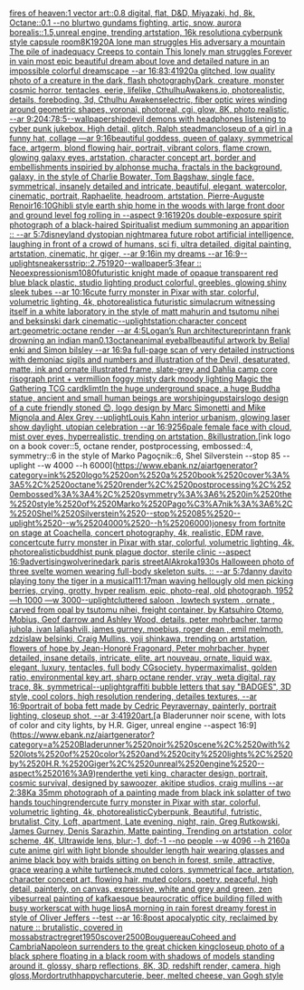 [fires of heaven:1 vector art::0.8 digital, flat, D&D, Miyazaki, hd, 8k, Octane::0.1 --no blur](https://www.ebank.nz/aiartgenerator?category=fires%2520of%2520heaven%3A1%2520vector%2520art%3A%3A0.8%2520digital%2C%2520flat%2C%2520D%26D%2C%2520Miyazaki%2C%2520hd%2C%25208k%2C%2520Octane%3A%3A0.1%2520--no%2520blur)[two gundams fighting, artic, snow, aurora borealis::1.5,unreal engine, trending artstation, 16k resolution](https://www.ebank.nz/aiartgenerator?category=two%2520gundams%2520fighting%2C%2520artic%2C%2520snow%2C%2520aurora%2520borealis%3A%3A1.5%2Cunreal%2520engine%2C%2520trending%2520artstation%2C%252016k%2520resolution)[a cyberpunk style capsule room](https://www.ebank.nz/aiartgenerator?category=a%2520cyberpunk%2520style%2520capsule%2520room)[8K](https://www.ebank.nz/aiartgenerator?category=8K)[1920](https://www.ebank.nz/aiartgenerator?category=1920)[A lone man struggles His adversary a mountain The pile of inadequacy Creeps to contain This lonely man struggles Forever in vain most epic beautiful dream about love and detailed nature in an impossible colorful dreamscape --ar 16:8](https://www.ebank.nz/aiartgenerator?category=A%2520lone%2520man%2520struggles%2520His%2520adversary%2520a%2520mountain%2520The%2520pile%2520of%2520inadequacy%2520Creeps%2520to%2520contain%2520This%2520lonely%2520man%2520struggles%2520Forever%2520in%2520vain%2520most%2520epic%2520beautiful%2520dream%2520about%2520love%2520and%2520detailed%2520nature%2520in%2520an%2520impossible%2520colorful%2520dreamscape%2520--ar%252016%3A8)[3:4](https://www.ebank.nz/aiartgenerator?category=3%3A4)[1920](https://www.ebank.nz/aiartgenerator?category=1920)[a glitched, low quality photo of a creature in the dark, flash photography](https://www.ebank.nz/aiartgenerator?category=a%2520glitched%2C%2520low%2520quality%2520photo%2520of%2520a%2520creature%2520in%2520the%2520dark%2C%2520flash%2520photography)[Dark, creature, monster cosmic horror, tentacles, eerie, lifelike, CthulhuAwakens.io, photorealistic, details, foreboding, 3d, Cthulhu Awakens](https://www.ebank.nz/aiartgenerator?category=Dark%2C%2520creature%2C%2520monster%2520cosmic%2520horror%2C%2520tentacles%2C%2520eerie%2C%2520lifelike%2C%2520CthulhuAwakens.io%2C%2520photorealistic%2C%2520details%2C%2520foreboding%2C%25203d%2C%2520Cthulhu%2520Awakens)[electric, fiber optic wires winding around geometric shapes, voronai, photoreal, cgi, glow, 8K, photo realistic,  --ar 9:20](https://www.ebank.nz/aiartgenerator?category=electric%2C%2520fiber%2520optic%2520wires%2520winding%2520around%2520geometric%2520shapes%2C%2520voronai%2C%2520photoreal%2C%2520cgi%2C%2520glow%2C%25208K%2C%2520photo%2520realistic%2C%2520%2520--ar%25209%3A20)[4:7](https://www.ebank.nz/aiartgenerator?category=4%3A7)[8:5](https://www.ebank.nz/aiartgenerator?category=8%3A5)[--wallpaper](https://www.ebank.nz/aiartgenerator?category=--wallpaper)[ship](https://www.ebank.nz/aiartgenerator?category=ship)[devil demons with headphones listening to cyber punk jukebox. High detail, glitch, Ralph steadman](https://www.ebank.nz/aiartgenerator?category=devil%2520demons%2520with%2520headphones%2520listening%2520to%2520cyber%2520punk%2520jukebox.%2520High%2520detail%2C%2520glitch%2C%2520Ralph%2520steadman)[closeup of a girl in a funny hat, collage —ar 9:16](https://www.ebank.nz/aiartgenerator?category=closeup%2520of%2520a%2520girl%2520in%2520a%2520funny%2520hat%2C%2520collage%2520%E2%80%94ar%25209%3A16)[beautiful goddess, queen of galaxy, symmetrical face, artgerm, blond flowing hair, portrait, vibrant colors, flame crown, glowing galaxy eyes, artstation, character concept art, border and embellishments inspiried by alphonse mucha, fractals in the background, galaxy, in the style of Charlie Bowater, Tom Bagshaw, single face, symmetrical, insanely detailed and intricate, beautiful, elegant, watercolor, cinematic, portrait, Raphaelite, headroom, artstation, Pierre-Auguste Renoir](https://www.ebank.nz/aiartgenerator?category=beautiful%2520goddess%2C%2520queen%2520of%2520galaxy%2C%2520symmetrical%2520face%2C%2520artgerm%2C%2520blond%2520flowing%2520hair%2C%2520portrait%2C%2520vibrant%2520colors%2C%2520flame%2520crown%2C%2520glowing%2520galaxy%2520eyes%2C%2520artstation%2C%2520character%2520concept%2520art%2C%2520border%2520and%2520embellishments%2520inspiried%2520by%2520alphonse%2520mucha%2C%2520fractals%2520in%2520the%2520background%2C%2520galaxy%2C%2520in%2520the%2520style%2520of%2520Charlie%2520Bowater%2C%2520Tom%2520Bagshaw%2C%2520single%2520face%2C%2520symmetrical%2C%2520insanely%2520detailed%2520and%2520intricate%2C%2520beautiful%2C%2520elegant%2C%2520watercolor%2C%2520cinematic%2C%2520portrait%2C%2520Raphaelite%2C%2520headroom%2C%2520artstation%2C%2520Pierre-Auguste%2520Renoir)[16:10](https://www.ebank.nz/aiartgenerator?category=16%3A10)[Ghibli style earth ship home in the woods with large front door and ground level fog rolling in --aspect 9:16](https://www.ebank.nz/aiartgenerator?category=Ghibli%2520style%2520earth%2520ship%2520home%2520in%2520the%2520woods%2520with%2520large%2520front%2520door%2520and%2520ground%2520level%2520fog%2520rolling%2520in%2520--aspect%25209%3A16)[1920s double-exposure spirit photograph of a black-haired Spiritualist medium summoning an apparition :: --ar 5:7](https://www.ebank.nz/aiartgenerator?category=1920s%2520double-exposure%2520spirit%2520photograph%2520of%2520a%2520black-haired%2520Spiritualist%2520medium%2520summoning%2520an%2520apparition%2520%3A%3A%2520--ar%25205%3A7)[disneyland dystopian nightmare](https://www.ebank.nz/aiartgenerator?category=disneyland%2520dystopian%2520nightmare)[a future robot artificial intelligence, laughing in front of a crowd of humans, sci fi, ultra detailed, digital painting, artstation, cinematic, hr giger, --ar 9:16](https://www.ebank.nz/aiartgenerator?category=a%2520future%2520robot%2520artificial%2520intelligence%2C%2520laughing%2520in%2520front%2520of%2520a%2520crowd%2520of%2520humans%2C%2520sci%2520fi%2C%2520ultra%2520detailed%2C%2520digital%2520painting%2C%2520artstation%2C%2520cinematic%2C%2520hr%2520giger%2C%2520--ar%25209%3A16)[in my dreams --ar 16:9](https://www.ebank.nz/aiartgenerator?category=in%2520my%2520dreams%2520--ar%252016%3A9)[--uplight](https://www.ebank.nz/aiartgenerator?category=--uplight)[sneakers](https://www.ebank.nz/aiartgenerator?category=sneakers)[strip::2](https://www.ebank.nz/aiartgenerator?category=strip%3A%3A2)[.75](https://www.ebank.nz/aiartgenerator?category=.75)[1920](https://www.ebank.nz/aiartgenerator?category=1920)[--wallpaper](https://www.ebank.nz/aiartgenerator?category=--wallpaper)[5:3](https://www.ebank.nz/aiartgenerator?category=5%3A3)[fear :: Neoexpressionism](https://www.ebank.nz/aiartgenerator?category=fear%2520%3A%3A%2520Neoexpressionism)[1080](https://www.ebank.nz/aiartgenerator?category=1080)[futuristic knight made of opaque transparent red blue black plastic, studio lighting product colorful, greebles, glowing shiny sleek tubes --ar 10:16](https://www.ebank.nz/aiartgenerator?category=futuristic%2520knight%2520made%2520of%2520opaque%2520transparent%2520red%2520blue%2520black%2520plastic%2C%2520studio%2520lighting%2520product%2520colorful%2C%2520greebles%2C%2520glowing%2520shiny%2520sleek%2520tubes%2520--ar%252010%3A16)[cute furry monster in Pixar with star, colorful, volumetric lighting, 4k, photorealistic](https://www.ebank.nz/aiartgenerator?category=cute%2520furry%2520monster%2520in%2520Pixar%2520with%2520star%2C%2520colorful%2C%2520volumetric%2520lighting%2C%25204k%2C%2520photorealistic)[a futuristic simulacrum witnessing itself in a white laboratory in the style of matt mahurin and tsutomu nihei and beksinski dark cinematic](https://www.ebank.nz/aiartgenerator?category=a%2520futuristic%2520simulacrum%2520witnessing%2520itself%2520in%2520a%2520white%2520laboratory%2520in%2520the%2520style%2520of%2520matt%2520mahurin%2520and%2520tsutomu%2520nihei%2520and%2520beksinski%2520dark%2520cinematic)[--uplight](https://www.ebank.nz/aiartgenerator?category=--uplight)[station:character concept art:geometric:octane render --ar 4:5](https://www.ebank.nz/aiartgenerator?category=station%3Acharacter%2520concept%2520art%3Ageometric%3Aoctane%2520render%2520--ar%25204%3A5)[Logan’s Run architecture](https://www.ebank.nz/aiartgenerator?category=Logan%E2%80%99s%2520Run%2520architecture)[print](https://www.ebank.nz/aiartgenerator?category=print)[ann frank drowning an indian man](https://www.ebank.nz/aiartgenerator?category=ann%2520frank%2520drowning%2520an%2520indian%2520man)[0.13](https://www.ebank.nz/aiartgenerator?category=0.13)[octane](https://www.ebank.nz/aiartgenerator?category=octane)[animal eyeball](https://www.ebank.nz/aiartgenerator?category=animal%2520eyeball)[beautiful artwork by Belial enki and Simon bilsley --ar 16:9](https://www.ebank.nz/aiartgenerator?category=beautiful%2520artwork%2520by%2520Belial%2520enki%2520and%2520Simon%2520bilsley%2520--ar%252016%3A9)[a full-page scan of very detailed instructions with demoniac sigils and numbers and illustration of the Devil, desaturated, matte, ink and ornate illustrated frame, slate-grey and Dahlia camp core risograph print + vermillion foggy misty dark moody lighting Magic the Gathering TCG card](https://www.ebank.nz/aiartgenerator?category=a%2520full-page%2520scan%2520of%2520very%2520detailed%2520instructions%2520with%2520demoniac%2520sigils%2520and%2520numbers%2520and%2520illustration%2520of%2520the%2520Devil%2C%2520desaturated%2C%2520matte%2C%2520ink%2520and%2520ornate%2520illustrated%2520frame%2C%2520slate-grey%2520and%2520Dahlia%2520camp%2520core%2520risograph%2520print%2520%2B%2520vermillion%2520foggy%2520misty%2520dark%2520moody%2520lighting%2520Magic%2520the%2520Gathering%2520TCG%2520card)[klimt](https://www.ebank.nz/aiartgenerator?category=klimt)[In the huge underground space, a huge Buddha statue, ancient and small human beings are worshiping](https://www.ebank.nz/aiartgenerator?category=In%2520the%2520huge%2520underground%2520space%2C%2520a%2520huge%2520Buddha%2520statue%2C%2520ancient%2520and%2520small%2520human%2520beings%2520are%2520worshiping)[upstairs](https://www.ebank.nz/aiartgenerator?category=upstairs)[logo design of a cute friendly stoned 😊, logo design by Marc Simonetti and Mike Mignola and Alex Grey --uplight](https://www.ebank.nz/aiartgenerator?category=logo%2520design%2520of%2520a%2520cute%2520friendly%2520stoned%2520%F0%9F%98%8A%2C%2520logo%2520design%2520by%2520Marc%2520Simonetti%2520and%2520Mike%2520Mignola%2520and%2520Alex%2520Grey%2520--uplight)[Louis Kahn interior urbanism, glowing laser show daylight, utopian celebration --ar 16:9](https://www.ebank.nz/aiartgenerator?category=Louis%2520Kahn%2520interior%2520urbanism%2C%2520glowing%2520laser%2520show%2520daylight%2C%2520utopian%2520celebration%2520--ar%252016%3A9)[256](https://www.ebank.nz/aiartgenerator?category=256)[pale female face with cloud, mist over eyes, hyperrealistic, trending on artstation, 8k](https://www.ebank.nz/aiartgenerator?category=pale%2520female%2520face%2520with%2520cloud%2C%2520mist%2520over%2520eyes%2C%2520hyperrealistic%2C%2520trending%2520on%2520artstation%2C%25208k)[illustration.](https://www.ebank.nz/aiartgenerator?category=illustration.)[ink logo on a book cover::5, octane render, postprocessing, embossed::4, symmetry::6 in the style of Marko Pagoçnik::6, Shel Silverstein --stop 85 --uplight --w 4000 --h 6000](https://www.ebank.nz/aiartgenerator?category=ink%2520logo%2520on%2520a%2520book%2520cover%3A%3A5%2C%2520octane%2520render%2C%2520postprocessing%2C%2520embossed%3A%3A4%2C%2520symmetry%3A%3A6%2520in%2520the%2520style%2520of%2520Marko%2520Pago%C3%A7nik%3A%3A6%2C%2520Shel%2520Silverstein%2520--stop%252085%2520--uplight%2520--w%25204000%2520--h%25206000)[jonesy from fortnite on stage at Coachella, concert photography, 4k, realistic, EDM rave, concert](https://www.ebank.nz/aiartgenerator?category=jonesy%2520from%2520fortnite%2520on%2520stage%2520at%2520Coachella%2C%2520concert%2520photography%2C%25204k%2C%2520realistic%2C%2520EDM%2520rave%2C%2520concert)[cute furry monster in Pixar with star, colorful, volumetric lighting, 4k, photorealistic](https://www.ebank.nz/aiartgenerator?category=cute%2520furry%2520monster%2520in%2520Pixar%2520with%2520star%2C%2520colorful%2C%2520volumetric%2520lighting%2C%25204k%2C%2520photorealistic)[buddhist punk plague doctor, sterile clinic --aspect 16:9](https://www.ebank.nz/aiartgenerator?category=buddhist%2520punk%2520plague%2520doctor%2C%2520sterile%2520clinic%2520--aspect%252016%3A9)[advertising](https://www.ebank.nz/aiartgenerator?category=advertising)[wolverine](https://www.ebank.nz/aiartgenerator?category=wolverine)[dark paris street](https://www.ebank.nz/aiartgenerator?category=dark%2520paris%2520street)[AlAkroka](https://www.ebank.nz/aiartgenerator?category=AlAkroka)[1930s Halloween photo of three svelte women wearing full-body skeleton suits. :: --ar 5:7](https://www.ebank.nz/aiartgenerator?category=1930s%2520Halloween%2520photo%2520of%2520three%2520svelte%2520women%2520wearing%2520full-body%2520skeleton%2520suits.%2520%3A%3A%2520--ar%25205%3A7)[danny davito playing tony the tiger in a musical](https://www.ebank.nz/aiartgenerator?category=danny%2520davito%2520playing%2520tony%2520the%2520tiger%2520in%2520a%2520musical)[11:17](https://www.ebank.nz/aiartgenerator?category=11%3A17)[man waving hello](https://www.ebank.nz/aiartgenerator?category=man%2520waving%2520hello)[ugly old men picking berries, crying, grotty, hyper realism, epic, photo-real, old photograph, 1952 —h 1000 —w 3000](https://www.ebank.nz/aiartgenerator?category=ugly%2520old%2520men%2520picking%2520berries%2C%2520crying%2C%2520grotty%2C%2520hyper%2520realism%2C%2520epic%2C%2520photo-real%2C%2520old%2520photograph%2C%25201952%2520%E2%80%94h%25201000%2520%E2%80%94w%25203000)[--uplight](https://www.ebank.nz/aiartgenerator?category=--uplight)[cluttered saloon , lowtech system , ornate , carved from opal by tsutomu nihei, freight container, by Katsuhiro Otomo, Mobius, Geof darrow and Ashley Wood, details, peter mohrbacher, tarmo juhola, ivan laliashvili, james gurney, moebius, roger dean , emil melmoth, zdzislaw belsinki, Craig Mullins, yoji shinkawa, trending on artstation, flowers of hope by Jean-Honoré Fragonard, Peter mohrbacher, hyper detailed, insane details, intricate, elite, art nouveau, ornate, liquid wax, elegant, luxury, tentacles, full body CGsociety, hypermaximalist, golden ratio, environmental key art, sharp octane render, vray ,weta digital, ray trace, 8k, symmetrical](https://www.ebank.nz/aiartgenerator?category=cluttered%2520saloon%2520%2C%2520lowtech%2520system%2520%2C%2520ornate%2520%2C%2520carved%2520from%2520opal%2520by%2520tsutomu%2520nihei%2C%2520freight%2520container%2C%2520by%2520Katsuhiro%2520Otomo%2C%2520Mobius%2C%2520Geof%2520darrow%2520and%2520Ashley%2520Wood%2C%2520details%2C%2520peter%2520mohrbacher%2C%2520tarmo%2520juhola%2C%2520ivan%2520laliashvili%2C%2520james%2520gurney%2C%2520moebius%2C%2520roger%2520dean%2520%2C%2520emil%2520melmoth%2C%2520zdzislaw%2520belsinki%2C%2520Craig%2520Mullins%2C%2520yoji%2520shinkawa%2C%2520trending%2520on%2520artstation%2C%2520flowers%2520of%2520hope%2520by%2520Jean-Honor%C3%A9%2520Fragonard%2C%2520Peter%2520mohrbacher%2C%2520hyper%2520detailed%2C%2520insane%2520details%2C%2520intricate%2C%2520elite%2C%2520art%2520nouveau%2C%2520ornate%2C%2520liquid%2520wax%2C%2520elegant%2C%2520luxury%2C%2520tentacles%2C%2520full%2520body%2520CGsociety%2C%2520hypermaximalist%2C%2520golden%2520ratio%2C%2520environmental%2520key%2520art%2C%2520sharp%2520octane%2520render%2C%2520vray%2520%2Cweta%2520digital%2C%2520ray%2520trace%2C%25208k%2C%2520symmetrical)[--uplight](https://www.ebank.nz/aiartgenerator?category=--uplight)[graffiti bubble letters that say "BADGES", 3D style, cool colors, high resolution rendering, detailes textures, --ar 16:9](https://www.ebank.nz/aiartgenerator?category=graffiti%2520bubble%2520letters%2520that%2520say%2520%22BADGES%22%2C%25203D%2520style%2C%2520cool%2520colors%2C%2520high%2520resolution%2520rendering%2C%2520detailes%2520textures%2C%2520--ar%252016%3A9)[portrait of boba fett made by Cedric Peyravernay, painterly, portrait lighting, closeup shot, --ar 3:4](https://www.ebank.nz/aiartgenerator?category=portrait%2520of%2520boba%2520fett%2520made%2520by%2520Cedric%2520Peyravernay%2C%2520painterly%2C%2520portrait%2520lighting%2C%2520closeup%2520shot%2C%2520--ar%25203%3A4)[1920](https://www.ebank.nz/aiartgenerator?category=1920)[art.](https://www.ebank.nz/aiartgenerator?category=art.)[a Bladerunner noir scene, with lots of color and city lights, by H.R. Giger, unreal engine --aspect 16:9](https://www.ebank.nz/aiartgenerator?category=a%2520Bladerunner%2520noir%2520scene%2C%2520with%2520lots%2520of%2520color%2520and%2520city%2520lights%2C%2520by%2520H.R.%2520Giger%2C%2520unreal%2520engine%2520--aspect%252016%3A9)[render](https://www.ebank.nz/aiartgenerator?category=render)[the yeti king, character design, portrait, cosmic survival, designed by sawoozer, akitipe studios, craig mullins --ar 2:3](https://www.ebank.nz/aiartgenerator?category=the%2520yeti%2520king%2C%2520character%2520design%2C%2520portrait%2C%2520cosmic%2520survival%2C%2520designed%2520by%2520sawoozer%2C%2520akitipe%2520studios%2C%2520craig%2520mullins%2520--ar%25202%3A3)[8K](https://www.ebank.nz/aiartgenerator?category=8K)[a 35mm photograph of a painting made from black ink splatter of two hands touching](https://www.ebank.nz/aiartgenerator?category=a%252035mm%2520photograph%2520of%2520a%2520painting%2520made%2520from%2520black%2520ink%2520splatter%2520of%2520two%2520hands%2520touching)[render](https://www.ebank.nz/aiartgenerator?category=render)[cute furry monster in Pixar with star, colorful, volumetric lighting, 4k, photorealistic](https://www.ebank.nz/aiartgenerator?category=cute%2520furry%2520monster%2520in%2520Pixar%2520with%2520star%2C%2520colorful%2C%2520volumetric%2520lighting%2C%25204k%2C%2520photorealistic)[Cyberpunk, Beautiful, futristic, brutalist, City, Loft, apartment, Late evening, night, rain, Greg Rutkowski, James Gurney, Denis Sarazhin, Matte painting, Trending on artstation, color scheme, 4K, Ultrawide lens, blur:-1, dof:-1  --no people  --w 4096 --h 2160](https://www.ebank.nz/aiartgenerator?category=Cyberpunk%2C%2520Beautiful%2C%2520futristic%2C%2520brutalist%2C%2520City%2C%2520Loft%2C%2520apartment%2C%2520Late%2520evening%2C%2520night%2C%2520rain%2C%2520Greg%2520Rutkowski%2C%2520James%2520Gurney%2C%2520Denis%2520Sarazhin%2C%2520Matte%2520painting%2C%2520Trending%2520on%2520artstation%2C%2520color%2520scheme%2C%25204K%2C%2520Ultrawide%2520lens%2C%2520blur%3A-1%2C%2520dof%3A-1%2520%2520--no%2520people%2520%2520--w%25204096%2520--h%25202160)[a cute anime girl with light blonde shoulder length hair wearing glasses and anime black boy with braids sitting on bench in forest, smile, attractive, grace wearing a white turtleneck,muted colors, symmetrical face, artstation, character concept art, flowing hair, muted colors, poetry, peaceful, high detail, painterly, on canvas, expressive, white and grey and green, zen vibe](https://www.ebank.nz/aiartgenerator?category=a%2520cute%2520anime%2520girl%2520with%2520light%2520blonde%2520shoulder%2520length%2520hair%2520wearing%2520glasses%2520and%2520anime%2520black%2520boy%2520with%2520braids%2520sitting%2520on%2520bench%2520in%2520forest%2C%2520smile%2C%2520attractive%2C%2520grace%2520wearing%2520a%2520white%2520turtleneck%2Cmuted%2520colors%2C%2520symmetrical%2520face%2C%2520artstation%2C%2520character%2520concept%2520art%2C%2520flowing%2520hair%2C%2520muted%2520colors%2C%2520poetry%2C%2520peaceful%2C%2520high%2520detail%2C%2520painterly%2C%2520on%2520canvas%2C%2520expressive%2C%2520white%2520and%2520grey%2520and%2520green%2C%2520zen%2520vibe)[surreal painting of kafkaesque beaurocratic office building filled with busy workers](https://www.ebank.nz/aiartgenerator?category=surreal%2520painting%2520of%2520kafkaesque%2520beaurocratic%2520office%2520building%2520filled%2520with%2520busy%2520workers)[cat with huge lips](https://www.ebank.nz/aiartgenerator?category=cat%2520with%2520huge%2520lips)[A morning in rain forest dreamy forest in style of Oliver Jeffers --test --ar 16:8](https://www.ebank.nz/aiartgenerator?category=A%2520morning%2520in%2520rain%2520forest%2520dreamy%2520forest%2520in%2520style%2520of%2520Oliver%2520Jeffers%2520--test%2520--ar%252016%3A8)[post apocalyptic city, reclaimed by nature :: brutalistic, covered in moss](https://www.ebank.nz/aiartgenerator?category=post%2520apocalyptic%2520city%2C%2520reclaimed%2520by%2520nature%2520%3A%3A%2520brutalistic%2C%2520covered%2520in%2520moss)[abstract](https://www.ebank.nz/aiartgenerator?category=abstract)[regret](https://www.ebank.nz/aiartgenerator?category=regret)[1950s](https://www.ebank.nz/aiartgenerator?category=1950s)[cover](https://www.ebank.nz/aiartgenerator?category=cover)[2500](https://www.ebank.nz/aiartgenerator?category=2500)[Bouguereau](https://www.ebank.nz/aiartgenerator?category=Bouguereau)[Coheed and Cambria](https://www.ebank.nz/aiartgenerator?category=Coheed%2520and%2520Cambria)[Napoleon surrenders to the great chicken king](https://www.ebank.nz/aiartgenerator?category=Napoleon%2520surrenders%2520to%2520the%2520great%2520chicken%2520king)[closeup photo of a black sphere floating in a black room with shadows of models standing around it, glossy, sharp reflections, 8K, 3D, redshift render, camera, high gloss,](https://www.ebank.nz/aiartgenerator?category=closeup%2520photo%2520of%2520a%2520black%2520sphere%2520floating%2520in%2520a%2520black%2520room%2520with%2520shadows%2520of%2520models%2520standing%2520around%2520it%2C%2520glossy%2C%2520sharp%2520reflections%2C%25208K%2C%25203D%2C%2520redshift%2520render%2C%2520camera%2C%2520high%2520gloss%2C)[Mordor](https://www.ebank.nz/aiartgenerator?category=Mordor)[truth](https://www.ebank.nz/aiartgenerator?category=truth)[happy](https://www.ebank.nz/aiartgenerator?category=happy)[charcuterie, beer, melted cheese, van Gogh style](https://www.ebank.nz/aiartgenerator?category=charcuterie%2C%2520beer%2C%2520melted%2520cheese%2C%2520van%2520Gogh%2520style)